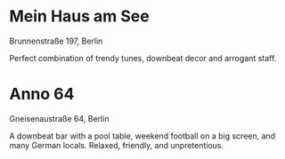 # Mein Haus am See

Brunnenstraße 197, Berlin

Perfect combination of trendy tunes, downbeat decor and arrogant
staff.

# Anno 64

Gneisenaustraße 64, Berlin

A downbeat bar with a pool table, weekend football on a big screen, and many German locals. Relaxed, friendly, and unpretentious.

